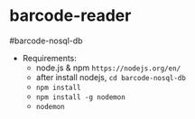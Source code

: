 # barcode-reader

#barcode-nosql-db
- Requirements:
  - node.js & npm `https://nodejs.org/en/`
  - after install nodejs, `cd barcode-nosql-db`
  - `npm install`
  - `npm install -g nodemon`
  - `nodemon`